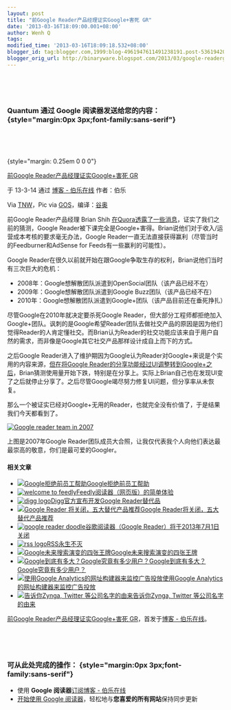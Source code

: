 ```yaml
---
layout: post
title: "前Google Reader产品经理证实Google+害死 GR"
date: '2013-03-16T18:09:00.001+08:00'
author: Wenh Q
tags:
modified_time: '2013-03-16T18:09:18.532+08:00'
blogger_id: tag:blogger.com,1999:blog-4961947611491238191.post-5361942053754474355
blogger_orig_url: http://binaryware.blogspot.com/2013/03/google-readergoogle-gr.html
---
```


 

 

### Quantum 通过 Google 阅读器发送给您的内容： {style="margin:0px 3px;font-family:sans-serif"}

 

 

 {style="margin: 0.25em 0 0 0"}

[前Google Reader产品经理证实Google+害死
GR](http://blog.jobbole.com/35939/?utm_source=rss&utm_medium=rss&utm_campaign=%25e5%2589%258dgoogle-reader%25e4%25ba%25a7%25e5%2593%2581%25e7%25bb%258f%25e7%2590%2586%25e8%25af%2581%25e5%25ae%259egoogle%25e5%25ae%25b3%25e6%25ad%25bb-gr)

于 13-3-14 通过 [博客 - 伯乐在线](http://blog.jobbole.com) 作者：伯乐



Via [TNW](http://thenextweb.com/google/2013/03/14/former-google-reader-product-manager-confirms-our-suspicions-its-demise-is-all-about-google/)，Pic
via [GOS](http://googlesystem.blogspot.com/2013/03/no-more-google-reader.html)，编译：[谷奥](http://www.guao.hk/posts/former-google-reader-product-manager-confirms-our-suspicions-its-demise-is-all-about-google-plus.html)

前Google Reader产品经理 Brian
Shih [在Quora透露了一些消息](https://www.quora.com/Google-Reader-Shut-Down-March-2013/Why-is-Google-killing-Google-Reader)，证实了我们之前的猜测，Google
Reader被下课完全是Google+害得。Brian说他们对于收入/运营成本考核的要求毫无办法，Google
Reader一直无法直接获得赢利（尽管当时的Feedburner和AdSense for
Feeds有一些赢利的可能性）。

Google
Reader在很久以前就开始在跟Google争取生存的权利，Brian说他们当时有三次巨大的危机：

-   2008年：Google想解散团队派遣到OpenSocial团队（该产品已经不在）
-   2009年：Google想解散团队派遣到Google Buzz团队（该产品已经不在）
-   2010年：Google想解散团队派遣到Google+团队（该产品目前还在垂死挣扎）

尽管Google在2010年就决定要杀死Google
Reader，但大部分工程师都拒绝加入Google+团队。讽刺的是Google希望Reader团队去做社交产品的原因是因为他们觉得Reader的人肯定懂社交。而Brian认为Reader的社交功能应该来自于用户自然的需求，而非像是Google其它社交产品那样设计成自上而下的方式。

之后Google
Reader进入了维护期因为Google认为Reader对Google+来说是个实用的内容来源，[但在将Google
Reader的分享功能经过UI调整转到Google+之后](http://www.guao.hk/posts/google-reader-replaces-like-and-share-with-plusone.html)，Brian猜测使用量开始下跌，特别是在分享上。实际上Brian自己也在发现UI变了之后就停止分享了。之后尽管Google竭尽努力修复UI问题，但分享率从未恢复。

那么一个被证实已经对Google+无用的Reader，也就完全没有价值了，于是结果我们今天都看到了。

[![Google reader team in
2007](http://blog.jobbole.com/wp-content/uploads/2013/03/Google-reader-team-in-2007.jpg "Google reader team in 2007")](http://blog.jobbole.com/wp-content/uploads/2013/03/Google-reader-team-in-2007.jpg "Google reader team in 2007")

上图是2007年Google
Reader团队成员大合照，让我仅代表我个人向他们表达最最崇高的敬意，你们是最可爱的Googler。

#### 相关文章

-   [![Google拒绝前员工帮助](http://blog.jobbole.com/wp-content/uploads/2011/11/Google-logo.jpg)](http://blog.jobbole.com/5404/)[Google拒绝前员工帮助](http://blog.jobbole.com/5404/)
-   [![welcome to
    feedly](http://blog.jobbole.com/wp-content/uploads/2013/03/welcome-to-feedly-150x150.png)](http://blog.jobbole.com/35970/)[Feedly阅读器（网页版）的简单体验](http://blog.jobbole.com/35970/)
-   [![digg
    logo](http://blog.jobbole.com/wp-content/uploads/2013/03/digg-logo-blue-150x150.jpg)](http://blog.jobbole.com/35953/)[Digg官方宣布开发Google
    Reader替代品](http://blog.jobbole.com/35953/)
-   [![Google Reader
    将关闭，五大替代产品推荐](http://blog.jobbole.com/wp-content/uploads/2013/03/58-150x150.jpg)](http://blog.jobbole.com/35908/)[Google
    Reader将关闭，五大替代产品推荐](http://blog.jobbole.com/35908/)
-   [![google reader
    doodle](http://blog.jobbole.com/wp-content/uploads/2013/03/google-reader-doodle-150x150.jpeg)](http://blog.jobbole.com/35836/)[谷歌阅读器（Google
    Reader）将于2013年7月1日关闭](http://blog.jobbole.com/35836/)
-   [![rss
    logo](http://blog.jobbole.com/wp-content/uploads/2012/04/rss-logo--150x150.jpg)](http://blog.jobbole.com/18436/)[RSS永生不灭](http://blog.jobbole.com/18436/)
-   [![Google未来搜索演变的四张王牌
    ](http://blog.jobbole.com/wp-content/uploads/2011/11/Google-logo.jpg)](http://blog.jobbole.com/9291/)[Google未来搜索演变的四张王牌](http://blog.jobbole.com/9291/)
-   [![Google到底有多大？Google究竟有多少用户？](http://blog.jobbole.com/wp-content/plugins/wordpress-23-related-posts-plugin/static/thumbs/10.jpg)](http://blog.jobbole.com/647/)[Google到底有多大？Google究竟有多少用户？](http://blog.jobbole.com/647/)
-   [![使用Google
    Analytics的网址构建器来监控广告投放](http://blog.jobbole.com/wp-content/uploads/2011/11/Google-logo.jpg)](http://blog.jobbole.com/7618/)[使用Google
    Analytics的网址构建器来监控广告投放](http://blog.jobbole.com/7618/)
-   [![告诉你Zynga, Twitter
    等公司名字的由来](http://blog.jobbole.com/wp-content/plugins/wordpress-23-related-posts-plugin/static/thumbs/14.jpg)](http://blog.jobbole.com/1091/)[告诉你Zynga,
    Twitter 等公司名字的由来](http://blog.jobbole.com/1091/)

[前Google Reader产品经理证实Google+害死
GR](http://blog.jobbole.com/35939/)，首发于[博客 -
伯乐在线](http://blog.jobbole.com)。



 

 

### 可从此处完成的操作： {style="margin:0px 3px;font-family:sans-serif"}

-   使用 **Google 阅读器**[订阅博客 -
    伯乐在线](http://www.google.com/reader/view/feed%2Fhttp%3A%2F%2Fblog.jobbole.com%2Ffeed%2F?source=email)
-   [开始使用 Google
    阅读器](http://www.google.com/reader/?source=email)，轻松地与**您喜爱的所有网站**保持同步更新

 

 
